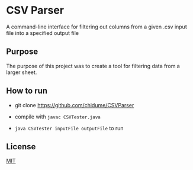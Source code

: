 # CSV Parser

A command-line interface for filtering out columns from a given .csv input file into a specified output file

## Purpose
The purpose of this project was to create a tool for filtering data from a larger sheet.

## How to run
  - git clone https://github.com/chidume/CSVParser

  - compile with `javac CSVTester.java`

  - `java CSVTester inputFile outputFile` to run

## License
  [MIT](https://choosealicense.com/licenses/mit/)